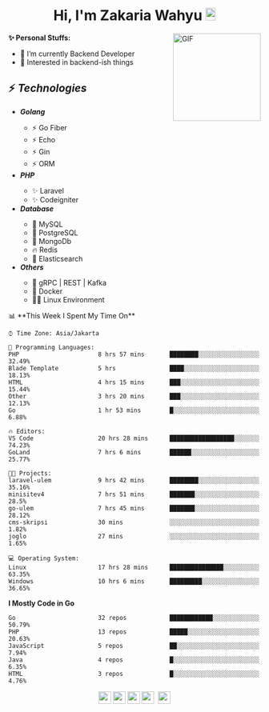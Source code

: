 <h1 align="center">Hi, I'm Zakaria Wahyu <img src="https://github.com/TheDudeThatCode/TheDudeThatCode/blob/master/Assets/Hi.gif" width="20px" height="25px"></h1>

<img align="right" alt="GIF" height="175px" src="https://www.nayakapratama.co.id/wp-content/uploads/2019/07/Website-Maintenance.gif" />

**✨ Personal Stuffs:**
- 🔭 I’m currently Backend Developer
- 🌱 Interested in backend-ish things

<h2>⚡ <i>Technologies</i></h2>
<ul>
<li><strong><i>Golang</i></strong></li>
  <ul>
    <li>⚡ Go Fiber</li>
    <li>⚡ Echo</li>
    <li>⚡ Gin</li>
    <li>⚡ ORM</li>
  </ul>
<li><strong><i>PHP</i></strong></li>
  <ul>
    <li>✨ Laravel</li>
    <li>✨ Codeigniter</li>
  </ul>
<li><strong><i>Database</i></strong></li>
  <ul>
    <li>🐬 MySQL</li>
    <li>🐘 PostgreSQL</li>
    <li>🍃 MongoDb</li>
    <li>🔥 Redis</li>
    <li>🔎 Elasticsearch</li>
  </ul>
  <li><strong><i>Others</i></strong></li>
  <ul>
    <li>💫 gRPC | REST | Kafka</li>
    <li>🐳 Docker</li>
    <li>👨‍💻 Linux Environment</li>
  </ul>
</ul>
<!--START_SECTION:waka-->
📊 **This Week I Spent My Time On** 

```text
⌚︎ Time Zone: Asia/Jakarta

💬 Programming Languages: 
PHP                      8 hrs 57 mins       ████████░░░░░░░░░░░░░░░░░   32.49% 
Blade Template           5 hrs               ████░░░░░░░░░░░░░░░░░░░░░   18.13% 
HTML                     4 hrs 15 mins       ███░░░░░░░░░░░░░░░░░░░░░░   15.44% 
Other                    3 hrs 20 mins       ███░░░░░░░░░░░░░░░░░░░░░░   12.13% 
Go                       1 hr 53 mins        █░░░░░░░░░░░░░░░░░░░░░░░░   6.88%

🔥 Editors: 
VS Code                  20 hrs 28 mins      ██████████████████░░░░░░░   74.23% 
GoLand                   7 hrs 6 mins        ██████░░░░░░░░░░░░░░░░░░░   25.77%

🐱‍💻 Projects: 
laravel-ulem             9 hrs 42 mins       ████████░░░░░░░░░░░░░░░░░   35.16% 
minisitev4               7 hrs 51 mins       ███████░░░░░░░░░░░░░░░░░░   28.5% 
go-ulem                  7 hrs 45 mins       ███████░░░░░░░░░░░░░░░░░░   28.12% 
cms-skripsi              30 mins             ░░░░░░░░░░░░░░░░░░░░░░░░░   1.82% 
joglo                    27 mins             ░░░░░░░░░░░░░░░░░░░░░░░░░   1.65%

💻 Operating System: 
Linux                    17 hrs 28 mins      ███████████████░░░░░░░░░░   63.35% 
Windows                  10 hrs 6 mins       █████████░░░░░░░░░░░░░░░░   36.65%

```

**I Mostly Code in Go** 

```text
Go                       32 repos            ████████████░░░░░░░░░░░░░   50.79% 
PHP                      13 repos            █████░░░░░░░░░░░░░░░░░░░░   20.63% 
JavaScript               5 repos             ██░░░░░░░░░░░░░░░░░░░░░░░   7.94% 
Java                     4 repos             █░░░░░░░░░░░░░░░░░░░░░░░░   6.35% 
HTML                     3 repos             █░░░░░░░░░░░░░░░░░░░░░░░░   4.76%

```



<!--END_SECTION:waka-->

<p align="center">
<a href="https://www.linkedin.com/in/zakariawahyu" target="_blank"><img src="https://img.shields.io/badge/linkedin-%230077B5.svg?&style=for-the-badge&logo=linkedin&logoColor=white" height=25></a>
<a href="https://medium.com/@zakariawahyu" target="_blank"><img src="https://img.shields.io/badge/Medium-12100E?style=for-the-badge&logo=medium&logoColor=white" height=25></a>
<a href="https://medium.com/@zakariawahyu" target="_blank"><img src="https://img.shields.io/badge/Portfolio-2300843e?style=for-the-badge&logo=About.me&logoColor=white" height=25></a>
<a href="https://www.twitter.com/_zakariawahyu" target="_blank"><img src="https://img.shields.io/badge/twitter-%231DA1F2.svg?&style=for-the-badge&logo=twitter&logoColor=white" height=25></a> 
<a href="https://www.instagram.com/_zakariawahyu" target="_blank"><img src="https://img.shields.io/badge/instagram-%23E4405F.svg?&style=for-the-badge&logo=instagram&logoColor=white" height=25></a>

